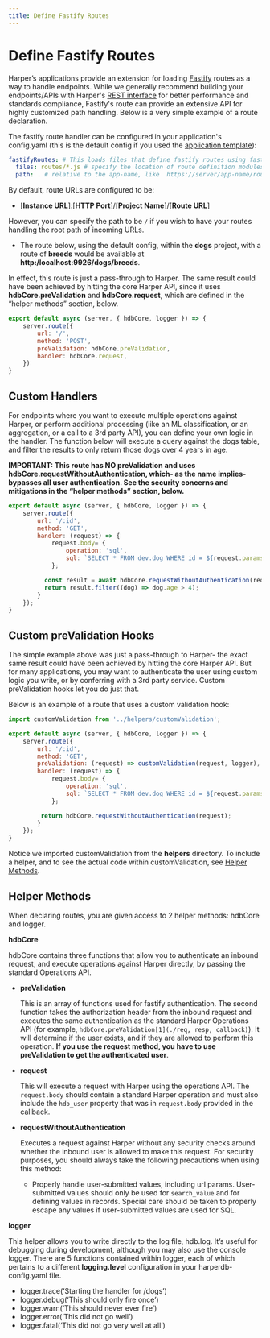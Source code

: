 ```yaml
---
title: Define Fastify Routes
---
```


# Define Fastify Routes

Harper’s applications provide an extension for loading [Fastify](https://www.fastify.io/) routes as a way to handle endpoints. While we generally recommend building your endpoints/APIs with Harper's [REST interface](../rest) for better performance and standards compliance, Fastify's route can provide an extensive API for highly customized path handling. Below is a very simple example of a route declaration.

The fastify route handler can be configured in your application's config.yaml (this is the default config if you used the [application template](https://github.com/HarperDB/application-template)):

```yaml
fastifyRoutes: # This loads files that define fastify routes using fastify's auto-loader
  files: routes/*.js # specify the location of route definition modules
  path: . # relative to the app-name, like  https://server/app-name/route-name
```

By default, route URLs are configured to be:

* \[**Instance URL**]:\[**HTTP Port**]/\[**Project Name**]/\[**Route URL**]

However, you can specify the path to be `/` if you wish to have your routes handling the root path of incoming URLs.

* The route below, using the default config, within the **dogs** project, with a route of **breeds** would be available at **http:/localhost:9926/dogs/breeds**.

In effect, this route is just a pass-through to Harper. The same result could have been achieved by hitting the core Harper API, since it uses **hdbCore.preValidation** and **hdbCore.request**, which are defined in the “helper methods” section, below.

```javascript
export default async (server, { hdbCore, logger }) => {
    server.route({
        url: '/',
        method: 'POST',
        preValidation: hdbCore.preValidation,
        handler: hdbCore.request,
    })
}
```

## Custom Handlers

For endpoints where you want to execute multiple operations against Harper, or perform additional processing (like an ML classification, or an aggregation, or a call to a 3rd party API), you can define your own logic in the handler. The function below will execute a query against the dogs table, and filter the results to only return those dogs over 4 years in age.

**IMPORTANT: This route has NO preValidation and uses hdbCore.requestWithoutAuthentication, which- as the name implies- bypasses all user authentication. See the security concerns and mitigations in the “helper methods” section, below.**

```javascript
export default async (server, { hdbCore, logger }) => {
    server.route({
        url: '/:id',
        method: 'GET',
        handler: (request) => {
            request.body= {
                operation: 'sql',
                sql: `SELECT * FROM dev.dog WHERE id = ${request.params.id}`
            };

          const result = await hdbCore.requestWithoutAuthentication(request);
          return result.filter((dog) => dog.age > 4);
        }
    });
}
```

## Custom preValidation Hooks

The simple example above was just a pass-through to Harper- the exact same result could have been achieved by hitting the core Harper API. But for many applications, you may want to authenticate the user using custom logic you write, or by conferring with a 3rd party service. Custom preValidation hooks let you do just that.

Below is an example of a route that uses a custom validation hook:

```javascript
import customValidation from '../helpers/customValidation';

export default async (server, { hdbCore, logger }) => {
    server.route({
        url: '/:id',
        method: 'GET',
        preValidation: (request) => customValidation(request, logger),
        handler: (request) => {
            request.body= {
                operation: 'sql',
                sql: `SELECT * FROM dev.dog WHERE id = ${request.params.id}`
            };

         return hdbCore.requestWithoutAuthentication(request);
        }
    });
}
```

Notice we imported customValidation from the **helpers** directory. To include a helper, and to see the actual code within customValidation, see [Helper Methods](./define-routes#helper-methods).

## Helper Methods

When declaring routes, you are given access to 2 helper methods: hdbCore and logger.

**hdbCore**

hdbCore contains three functions that allow you to authenticate an inbound request, and execute operations against Harper directly, by passing the standard Operations API.

*   **preValidation**

    This is an array of functions used for fastify authentication. The second function takes the authorization header from the inbound request and executes the same authentication as the standard Harper Operations API (for example, `hdbCore.preValidation[1](./req, resp, callback)`). It will determine if the user exists, and if they are allowed to perform this operation. **If you use the request method, you have to use preValidation to get the authenticated user**.
*   **request**

    This will execute a request with Harper using the operations API. The `request.body` should contain a standard Harper operation and must also include the `hdb_user` property that was in `request.body` provided in the callback.
*   **requestWithoutAuthentication**

    Executes a request against Harper without any security checks around whether the inbound user is allowed to make this request. For security purposes, you should always take the following precautions when using this method:

    * Properly handle user-submitted values, including url params. User-submitted values should only be used for `search_value` and for defining values in records. Special care should be taken to properly escape any values if user-submitted values are used for SQL.

**logger**

This helper allows you to write directly to the log file, hdb.log. It’s useful for debugging during development, although you may also use the console logger. There are 5 functions contained within logger, each of which pertains to a different **logging.level** configuration in your harperdb-config.yaml file.

* logger.trace(‘Starting the handler for /dogs’)
* logger.debug(‘This should only fire once’)
* logger.warn(‘This should never ever fire’)
* logger.error(‘This did not go well’)
* logger.fatal(‘This did not go very well at all’)
